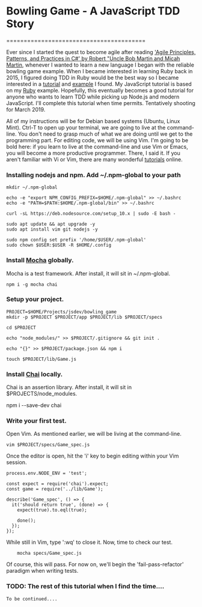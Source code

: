 # Bowling Game - A JavaScript TDD Story
========================================

Ever since I started the quest to become agile after reading ['Agile Principles, Patterns, and Practices in C#' by Robert "Uncle Bob Martin and Micah Martin][1], whenever I wanted to learn a new language I began with the reliable bowling game example.  When I became interested in learning Ruby back in 2015, I figured doing TDD in Ruby would be the best way so I became interested in a [tutorial][2] and [example][3] I found.  My JavaScript tutorial is based on my [Ruby][4] example.  Hopefully, this eventually becomes a good tutorial for anyone who wants to learn TDD while picking up Node.js and modern JavaScript.  I'll complete this tutorial when time permits.  Tentatively shooting for March 2019.

All of my instructions will be for Debian based systems (Ubuntu, Linux Mint).  Ctrl-T to open up your terminal, we are going to live at the command-line.  You don't need to grasp much of what we are doing until we get to the programming part.  For editing code, we will be using Vim.  I'm going to be bold here:  if you learn to live at the command-line and use Vim or Emacs, you will become a more productive programmer.  There, I said it.  If you aren't familiar with Vi or Vim, there are many wonderful [tutorials][7] online.

### Installing nodejs and npm.  Add ~/.npm-global to your path    
    mkdir ~/.npm-global
    
    echo -e "export NPM_CONFIG_PREFIX=$HOME/.npm-global" >> ~/.bashrc
    echo -e "PATH=$PATH:$HOME/.npm-global/bin" >> ~/.bashrc  
      
    curl -sL https://deb.nodesource.com/setup_10.x | sudo -E bash -
      
    sudo apt update && apt upgrade -y 
    sudo apt install vim git nodejs -y
    
    sudo npm config set prefix '/home/$USER/.npm-global' 
    sudo chown $USER:$USER -R $HOME/.config

### Install [Mocha][5] globally. 
Mocha is a test framework.  After install, it will sit in ~/.npm-global.

    npm i -g mocha chai
    
### Setup your project.  
    PROJECT=$HOME/Projects/jsdev/bowling_game
    mkdir -p $PROJECT $PROJECT/app $PROJECT/lib $PROJECT/specs
    
    cd $PROJECT
  
    echo "node_modules/" >> $PROJECT/.gitignore && git init .
      
    echo "{}" >> $PROJECT/package.json && npm i
    
    touch $PROJECT/lib/Game.js
    
### Install [Chai][6] locally.
Chai is an assertion library.  After install, it will sit in $PROJECTS/node_modules.

  npm i --save-dev chai 
    
### Write your first test.  

Open Vim.  As mentioned earlier, we will be living at the command-line.

    vim $PROJECT/specs/Game_spec.js
    
Once the editor is open, hit the 'i' key to begin editing within your Vim session.

    process.env.NODE_ENV = 'test';
  
    const expect = require('chai').expect;
    const game = require('../lib/Game');

    describe('Game_spec', () => { 
      it('should return true', (done) => { 
        expect(true).to.eql(true);
        
        done();
      }); 
    });
    
While still in Vim, type ':wq' to close it.  Now, time to check our test.

        mocha specs/Game_spec.js
    
Of course, this will pass.  For now on, we'll begin the 'fail-pass-refactor' paradigm when writing tests.  
    
### TODO:  The rest of this tutorial when I find the time....
    To be continued....    
    
[1]: https://www.goodreads.com/book/show/84983.Agile_Principles_Patterns_and_Practices_in_C_
[2]: http://butunclebob.com/files/downloads/Bowling%20Game%20Kata.ppt
[3]: https://github.com/k00ka/bowling-game-kata/tree/david_final
[4]: https://github.com/WillSams/ruby_bowling_game_kata
[5]: https://mochajs.org/
[6]: https://www.chaijs.com/
[7]: https://www.openvim.com/

